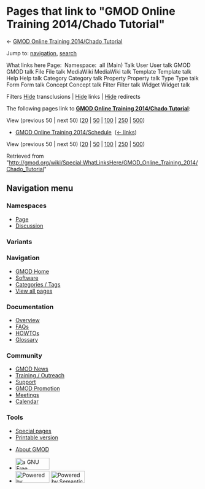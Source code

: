 <div id="mw-page-base" class="noprint">

</div>

<div id="mw-head-base" class="noprint">

</div>

<div id="content" class="mw-body" role="main">

<span id="top"></span>

<div id="mw-js-message" style="display:none;">

</div>



# <span dir="auto">Pages that link to "GMOD Online Training 2014/Chado Tutorial"</span>

<div id="bodyContent">

<div id="contentSub">

← [GMOD Online Training 2014/Chado
Tutorial](/wiki/GMOD_Online_Training_2014/Chado_Tutorial "GMOD Online Training 2014/Chado Tutorial")

</div>

<div id="jump-to-nav" class="mw-jump">

Jump to: [navigation](#mw-navigation), [search](#p-search)

</div>

<div id="mw-content-text">

What links here Page:  Namespace:  all (Main) Talk User User talk GMOD
GMOD talk File File talk MediaWiki MediaWiki talk Template Template talk
Help Help talk Category Category talk Property Property talk Type Type
talk Form Form talk Concept Concept talk Filter Filter talk Widget
Widget talk

Filters
[Hide](/mediawiki/index.php?title=Special:WhatLinksHere/GMOD_Online_Training_2014/Chado_Tutorial&hidetrans=1 "Special:WhatLinksHere/GMOD Online Training 2014/Chado Tutorial")
transclusions \|
[Hide](/mediawiki/index.php?title=Special:WhatLinksHere/GMOD_Online_Training_2014/Chado_Tutorial&hidelinks=1 "Special:WhatLinksHere/GMOD Online Training 2014/Chado Tutorial")
links \|
[Hide](/mediawiki/index.php?title=Special:WhatLinksHere/GMOD_Online_Training_2014/Chado_Tutorial&hideredirs=1 "Special:WhatLinksHere/GMOD Online Training 2014/Chado Tutorial")
redirects

The following pages link to **[GMOD Online Training 2014/Chado
Tutorial](/wiki/GMOD_Online_Training_2014/Chado_Tutorial "GMOD Online Training 2014/Chado Tutorial")**:

View (previous 50 \| next 50)
([20](/mediawiki/index.php?title=Special:WhatLinksHere/GMOD_Online_Training_2014/Chado_Tutorial&limit=20 "Special:WhatLinksHere/GMOD Online Training 2014/Chado Tutorial")
\|
[50](/mediawiki/index.php?title=Special:WhatLinksHere/GMOD_Online_Training_2014/Chado_Tutorial&limit=50 "Special:WhatLinksHere/GMOD Online Training 2014/Chado Tutorial")
\|
[100](/mediawiki/index.php?title=Special:WhatLinksHere/GMOD_Online_Training_2014/Chado_Tutorial&limit=100 "Special:WhatLinksHere/GMOD Online Training 2014/Chado Tutorial")
\|
[250](/mediawiki/index.php?title=Special:WhatLinksHere/GMOD_Online_Training_2014/Chado_Tutorial&limit=250 "Special:WhatLinksHere/GMOD Online Training 2014/Chado Tutorial")
\|
[500](/mediawiki/index.php?title=Special:WhatLinksHere/GMOD_Online_Training_2014/Chado_Tutorial&limit=500 "Special:WhatLinksHere/GMOD Online Training 2014/Chado Tutorial"))

- [GMOD Online Training
  2014/Schedule](/wiki/GMOD_Online_Training_2014/Schedule "GMOD Online Training 2014/Schedule")
  ‎ <span class="mw-whatlinkshere-tools">([←
  links](/mediawiki/index.php?title=Special:WhatLinksHere&target=GMOD+Online+Training+2014%2FSchedule "Special:WhatLinksHere"))</span>

View (previous 50 \| next 50)
([20](/mediawiki/index.php?title=Special:WhatLinksHere/GMOD_Online_Training_2014/Chado_Tutorial&limit=20 "Special:WhatLinksHere/GMOD Online Training 2014/Chado Tutorial")
\|
[50](/mediawiki/index.php?title=Special:WhatLinksHere/GMOD_Online_Training_2014/Chado_Tutorial&limit=50 "Special:WhatLinksHere/GMOD Online Training 2014/Chado Tutorial")
\|
[100](/mediawiki/index.php?title=Special:WhatLinksHere/GMOD_Online_Training_2014/Chado_Tutorial&limit=100 "Special:WhatLinksHere/GMOD Online Training 2014/Chado Tutorial")
\|
[250](/mediawiki/index.php?title=Special:WhatLinksHere/GMOD_Online_Training_2014/Chado_Tutorial&limit=250 "Special:WhatLinksHere/GMOD Online Training 2014/Chado Tutorial")
\|
[500](/mediawiki/index.php?title=Special:WhatLinksHere/GMOD_Online_Training_2014/Chado_Tutorial&limit=500 "Special:WhatLinksHere/GMOD Online Training 2014/Chado Tutorial"))

</div>

<div class="printfooter">

Retrieved from
"<http://gmod.org/wiki/Special:WhatLinksHere/GMOD_Online_Training_2014/Chado_Tutorial>"

</div>

<div id="catlinks" class="catlinks catlinks-allhidden">

</div>

<div class="visualClear">

</div>

</div>

</div>

<div id="mw-navigation">

## Navigation menu

<div id="mw-head">



<div id="left-navigation">

<div id="p-namespaces" class="vectorTabs" role="navigation"
aria-labelledby="p-namespaces-label">

### Namespaces

- <span id="ca-nstab-main"><a href="/wiki/GMOD_Online_Training_2014/Chado_Tutorial" accesskey="c"
  title="View the content page [c]">Page</a></span>
- <span id="ca-talk"><a
  href="/mediawiki/index.php?title=Talk:GMOD_Online_Training_2014/Chado_Tutorial&amp;action=edit&amp;redlink=1"
  accesskey="t"
  title="Discussion about the content page [t]">Discussion</a></span>

</div>

<div id="p-variants" class="vectorMenu emptyPortlet" role="navigation"
aria-labelledby="p-variants-label">

### 

### Variants[](#)

<div class="menu">

</div>

</div>

</div>

<div id="right-navigation">





</div>



</div>

</div>

</div>

<div id="mw-panel">

<div id="p-logo" role="banner">

<a href="/wiki/Main_Page"
style="background-image: url(http://gmod.org/images/GMOD-cogs.png);"
title="Visit the main page"></a>

</div>

<div id="p-Navigation" class="portal" role="navigation"
aria-labelledby="p-Navigation-label">

### Navigation

<div class="body">

- <span id="n-GMOD-Home">[GMOD Home](/wiki/Main_Page)</span>
- <span id="n-Software">[Software](/wiki/GMOD_Components)</span>
- <span id="n-Categories-.2F-Tags">[Categories /
  Tags](/wiki/Categories)</span>
- <span id="n-View-all-pages">[View all
  pages](/wiki/Special:AllPages)</span>

</div>

</div>

<div id="p-Documentation" class="portal" role="navigation"
aria-labelledby="p-Documentation-label">

### Documentation

<div class="body">

- <span id="n-Overview">[Overview](/wiki/Overview)</span>
- <span id="n-FAQs">[FAQs](/wiki/Category:FAQ)</span>
- <span id="n-HOWTOs">[HOWTOs](/wiki/Category:HOWTO)</span>
- <span id="n-Glossary">[Glossary](/wiki/Glossary)</span>

</div>

</div>

<div id="p-Community" class="portal" role="navigation"
aria-labelledby="p-Community-label">

### Community

<div class="body">

- <span id="n-GMOD-News">[GMOD News](/wiki/GMOD_News)</span>
- <span id="n-Training-.2F-Outreach">[Training /
  Outreach](/wiki/Training_and_Outreach)</span>
- <span id="n-Support">[Support](/wiki/Support)</span>
- <span id="n-GMOD-Promotion">[GMOD
  Promotion](/wiki/GMOD_Promotion)</span>
- <span id="n-Meetings">[Meetings](/wiki/Meetings)</span>
- <span id="n-Calendar">[Calendar](/wiki/Calendar)</span>

</div>

</div>

<div id="p-tb" class="portal" role="navigation"
aria-labelledby="p-tb-label">

### Tools

<div class="body">

- <span id="t-specialpages"><a href="/wiki/Special:SpecialPages" accesskey="q"
  title="A list of all special pages [q]">Special pages</a></span>
- <span id="t-print"><a
  href="/mediawiki/index.php?title=Special:WhatLinksHere/GMOD_Online_Training_2014/Chado_Tutorial&amp;printable=yes"
  rel="alternate" accesskey="p"
  title="Printable version of this page [p]">Printable version</a></span>

</div>

</div>

</div>

</div>

<div id="footer" role="contentinfo">

- <span id="footer-places-about">[About
  GMOD](/wiki/GMOD:About "GMOD:About")</span>

<!-- -->

- <span id="footer-copyrightico">[<img src="http://www.gnu.org/graphics/gfdl-logo-small.png" width="88"
  height="31" alt="a GNU Free Documentation License" />](http://www.gnu.org/licenses/fdl-1.3.html)</span>
- <span id="footer-poweredbyico">[<img src="/mediawiki/skins/common/images/poweredby_mediawiki_88x31.png"
  width="88" height="31" alt="Powered by MediaWiki" />](//www.mediawiki.org/)
  [<img
  src="/mediawiki/extensions/SemanticMediaWiki/includes/../resources/images/smw_button.png"
  width="88" height="31" alt="Powered by Semantic MediaWiki" />](https://www.semantic-mediawiki.org/wiki/Semantic_MediaWiki)</span>

<div style="clear:both">

</div>

</div>

